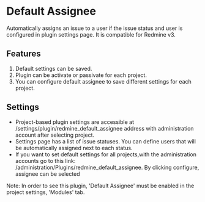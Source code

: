 # Default Assignee

Automatically assigns an issue to a user if the issue status and user is configured in plugin settings page.
It is compatible for Redmine v3.

## Features

1. Default settings can be saved.
2. Plugin can be activate or passivate for each project.
3. You can configure default assignee to save different settings for each project.


## Settings

* Project-based plugin settings are accessible at /settings/plugin/redmine_default_assignee address with administration account after selecting project.
* Settings page has a list of issue statuses. You can define users that will be automatically assigned next to each status.
* If you want to set default settings for all projects,with the administration accounts go to this link: 
/administration/Plugins/redmine_default_assignee. By clicking configure, assignee can be selected 

Note: In order to see this plugin, 'Default Assignee' must be enabled in the project settings, 'Modules' tab.


